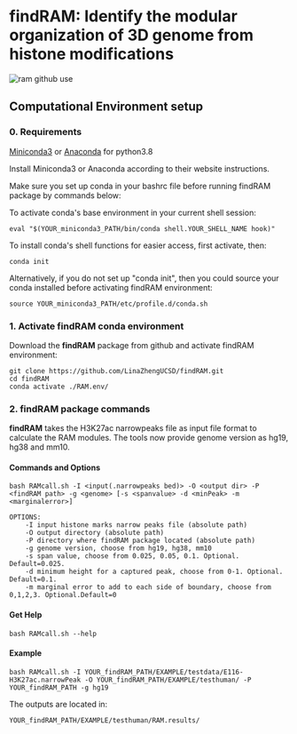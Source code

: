 # findRAM: Identify the modular organization of 3D genome from histone modifications
![ram github use](https://user-images.githubusercontent.com/32208663/163657693-0a571016-e56f-467d-a27e-b59d4bad6919.png)

## Computational Environment setup
### 0. Requirements
[Miniconda3](https://docs.conda.io/en/latest/miniconda.html) or [Anaconda](https://www.anaconda.com/products/distribution) for python3.8  

Install Miniconda3 or Anaconda according to their website instructions. 
   
Make sure you set up conda in your bashrc file before running findRAM package by commands below:  

To activate conda's base environment in your current shell session:   
```
eval "$(YOUR_miniconda3_PATH/bin/conda shell.YOUR_SHELL_NAME hook)"
```

To install conda's shell functions for easier access, first activate, then:   
```
conda init
```
Alternatively, if you do not set up "conda init", then you could source your conda installed before activating findRAM environment:   
```
source YOUR_miniconda3_PATH/etc/profile.d/conda.sh
```
   
### 1. Activate findRAM conda environment
Download the **findRAM** package from github and activate findRAM environment:   
```
git clone https://github.com/LinaZhengUCSD/findRAM.git
cd findRAM
conda activate ./RAM.env/
```
### 2. findRAM package commands
**findRAM** takes the H3K27ac narrowpeaks file as input file format to calculate the RAM modules. The tools now provide genome version as hg19, hg38 and mm10.    
   
#### Commands and Options
```
bash RAMcall.sh -I <input(.narrowpeaks bed)> -O <output dir> -P <findRAM path> -g <genome> [-s <spanvalue> -d <minPeak> -m <marginalerror>]

OPTIONS:
	-I input histone marks narrow peaks file (absolute path)
	-O output directory (absolute path)
	-P directory where findRAM package located (absolute path)
	-g genome version, choose from hg19, hg38, mm10
	-s span value, choose from 0.025, 0.05, 0.1. Optional. Default=0.025.
	-d minimum height for a captured peak, choose from 0-1. Optional. Default=0.1.
	-m marginal error to add to each side of boundary, choose from 0,1,2,3. Optional.Default=0 
```

#### Get Help
```
bash RAMcall.sh --help
```

#### Example
```
bash RAMcall.sh -I YOUR_findRAM_PATH/EXAMPLE/testdata/E116-H3K27ac.narrowPeak -O YOUR_findRAM_PATH/EXAMPLE/testhuman/ -P YOUR_findRAM_PATH -g hg19
```
The outputs are located in:
```
YOUR_findRAM_PATH/EXAMPLE/testhuman/RAM.results/
```
